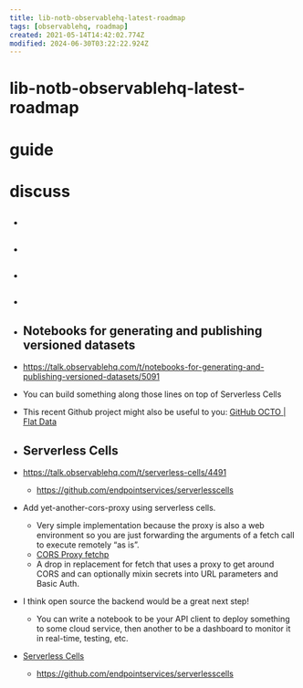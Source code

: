 ```yaml
---
title: lib-notb-observablehq-latest-roadmap
tags: [observablehq, roadmap]
created: 2021-05-14T14:42:02.774Z
modified: 2024-06-30T03:22:22.924Z
---
```


# lib-notb-observablehq-latest-roadmap

# guide

# discuss
- ## 

- ## 

- ## 

- ## 

- ## Notebooks for generating and publishing versioned datasets
- https://talk.observablehq.com/t/notebooks-for-generating-and-publishing-versioned-datasets/5091
- You can build something along those lines on top of Serverless Cells
- This recent Github project might also be useful to you: [GitHub OCTO | Flat Data](https://octo.github.com/projects/flat-data)

- ## Serverless Cells
- https://talk.observablehq.com/t/serverless-cells/4491
  - https://github.com/endpointservices/serverlesscells
- Add yet-another-cors-proxy using serverless cells. 
  - Very simple implementation because the proxy is also a web environment so you are just forwarding the arguments of a fetch call to execute remotely “as is”.
  - [CORS Proxy fetchp](https://observablehq.com/@tomlarkworthy/fetchp)
  - A drop in replacement for fetch that uses a proxy to get around CORS and can optionally mixin secrets into URL parameters and Basic Auth.
- I think open source the backend would be a great next step!
  - You can write a notebook to be your API client to deploy something to some cloud service, then another to be a dashboard to monitor it in real-time, testing, etc. 

- [Serverless Cells](https://observablehq.com/@endpointservices/serverless-cells)
  - https://github.com/endpointservices/serverlesscells
